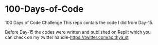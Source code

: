 # 100-Days-of-Code
100 Days of Code Challenge
This repo contais the code I did from Day-15.

Before Day-15 the codes were written and published on Replit which you can check on my twitter handle-https://twitter.com/adithya_st
